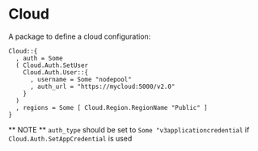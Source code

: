 # Cloud

A package to define a cloud configuration:

    Cloud::{
      , auth = Some
      ( Cloud.Auth.SetUser
        Cloud.Auth.User::{
          , username = Some "nodepool"
          , auth_url = "https://mycloud:5000/v2.0"
        }
      )
      , regions = Some [ Cloud.Region.RegionName "Public" ]
    }

** NOTE **
 `auth_type` should be set to `Some "v3applicationcredential` if `Cloud.Auth.SetAppCredential` is used
